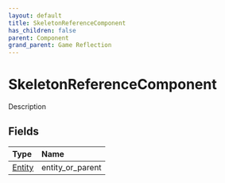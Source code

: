 ```yaml
---
layout: default
title: SkeletonReferenceComponent
has_children: false
parent: Component
grand_parent: Game Reflection
---
```

# SkeletonReferenceComponent
Description 

## Fields

| Type | Name |
|:-------------|:--------------|
| [Entity](/docs/game-reflection/classes/entity) | entity_or_parent |

